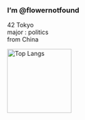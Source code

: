 ### I’m @flowernotfound</br>
42 Tokyo</br>
major : politics</br>
from China

<img alt="Top Langs" height="150px" src="https://github-readme-stats.vercel.app/api/top-langs/?username=flowernotfound&layout=compact&count_private=true&show_icons=true&theme=tokyonight" />


<!---
flowernotfound/flowernotfound is a ✨ special ✨ repository because its `README.md` (this file) appears on your GitHub profile.
You can click the Preview link to take a look at your changes.
--->

